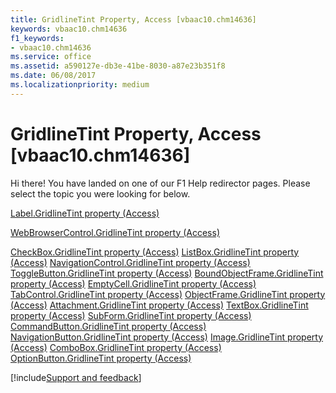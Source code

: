 ```yaml
---
title: GridlineTint Property, Access [vbaac10.chm14636]
keywords: vbaac10.chm14636
f1_keywords:
- vbaac10.chm14636
ms.service: office
ms.assetid: a590127e-db3e-41be-8030-a87e23b351f8
ms.date: 06/08/2017
ms.localizationpriority: medium
---
```



# GridlineTint Property, Access [vbaac10.chm14636]

Hi there! You have landed on one of our F1 Help redirector pages. Please select the topic you were looking for below.

[Label.GridlineTint property (Access)](https://msdn.microsoft.com/library/3f260e04-569f-b06a-57a0-31a5c0cb846d%28Office.15%29.aspx)

[WebBrowserControl.GridlineTint property (Access)](https://msdn.microsoft.com/library/b5d2c928-bfa7-6510-a5c8-3ce0ce380375%28Office.15%29.aspx)

[CheckBox.GridlineTint property (Access)](https://msdn.microsoft.com/library/710894e8-4271-069f-7e3e-46d39da22daa%28Office.15%29.aspx)
[ListBox.GridlineTint property (Access)](https://msdn.microsoft.com/library/409eec01-384c-742c-f1d4-59a54fbaa4d6%28Office.15%29.aspx)
[NavigationControl.GridlineTint property (Access)](https://msdn.microsoft.com/library/fff9f85b-c978-3a87-371d-5ad0efa85a38%28Office.15%29.aspx)
[ToggleButton.GridlineTint property (Access)](https://msdn.microsoft.com/library/9ad9a972-2b67-94ae-77a2-5b1410b94639%28Office.15%29.aspx)
[BoundObjectFrame.GridlineTint property (Access)](https://msdn.microsoft.com/library/bdb98dd5-ec7b-1e39-d39e-66e841b1090e%28Office.15%29.aspx)
[EmptyCell.GridlineTint property (Access)](https://msdn.microsoft.com/library/a8749810-6ec0-d10b-2ea8-71531e2dac0a%28Office.15%29.aspx)
[TabControl.GridlineTint property (Access)](https://msdn.microsoft.com/library/38c2d0ea-6832-3ea3-c0fd-74d2135cfafd%28Office.15%29.aspx)
[ObjectFrame.GridlineTint property (Access)](https://msdn.microsoft.com/library/f32466e0-0924-97c7-2454-7632730ffcfa%28Office.15%29.aspx)
[Attachment.GridlineTint property (Access)](https://msdn.microsoft.com/library/c1730e7b-88ae-3810-1a6c-9a0ff17b95b1%28Office.15%29.aspx)
[TextBox.GridlineTint property (Access)](https://msdn.microsoft.com/library/5dbbd8a7-0942-c39d-b702-a3c0e569e3c1%28Office.15%29.aspx)
[SubForm.GridlineTint property (Access)](https://msdn.microsoft.com/library/7dcae803-f8ff-831e-0d30-b829b37ddaa7%28Office.15%29.aspx)
[CommandButton.GridlineTint property (Access)](https://msdn.microsoft.com/library/a24518ba-866e-be3e-dde7-bb3301c83353%28Office.15%29.aspx)
[NavigationButton.GridlineTint property (Access)](https://msdn.microsoft.com/library/a6434bb1-88bb-1287-2fcb-c82922c8c868%28Office.15%29.aspx)
[Image.GridlineTint property (Access)](https://msdn.microsoft.com/library/40b394db-e64d-f63b-a1a2-e234dc76581b%28Office.15%29.aspx)
[ComboBox.GridlineTint property (Access)](https://msdn.microsoft.com/library/b0f0aad3-7355-d594-8874-ec7229c1dff1%28Office.15%29.aspx)
[OptionButton.GridlineTint property (Access)](https://msdn.microsoft.com/library/83b2b75b-7c9d-0e6c-1015-eeead18cb20b%28Office.15%29.aspx)

[!include[Support and feedback](~/includes/feedback-boilerplate.md)]